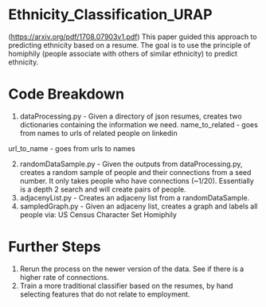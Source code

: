 # Ethnicity_Classification_URAP

(https://arxiv.org/pdf/1708.07903v1.pdf)
This paper guided this approach to predicting ethnicity based on a resume. The goal is to use the principle of homiphily (people associate with others of similar ethnicity)
to predict ethnicity.

# Code Breakdown
1. dataProcessing.py - Given a directory of json resumes, creates two dictionaries containing the information we need.
  name_to_related - goes from names to urls of related people on linkedin
  
  url_to_name - goes from urls to names
  
2. randomDataSample.py - Given the outputs from dataProcessing.py, creates a random sample of people and their connections
  from a seed number. It only takes people who have connections (~1/20). Essentially is a depth 2 search and will create pairs
  of people.
3. adjacenyList.py - Creates an adjaceny list from a randomDataSample.
4. sampledGraph.py - Given an adjaceny list, creates a graph and labels all people via:
  US Census
  Character Set
  Homiphily

# Further Steps
1. Rerun the process on the newer version of the data. See if there is a higher rate of connections.
2. Train a more traditional classifier based on the resumes, by hand selecting features that do not relate to employment.
